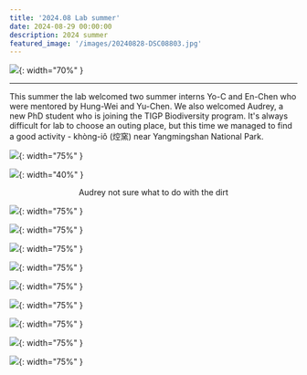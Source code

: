 ```yaml
---
title: '2024.08 Lab summer'
date: 2024-08-29 00:00:00
description: 2024 summer
featured_image: '/images/20240828-DSC08803.jpg'
---
```


![](/images/20240828-DSC08803.jpg){: width="70%" }

---

This summer the lab welcomed two summer interns Yo-C and En-Chen who were mentored by Hung-Wei and Yu-Chen. We also welcomed Audrey, a new PhD student who is joining the TIGP Biodiversity program. It's always difficult for lab to choose an outing place, but this time we managed to find a good activity - khòng-iô (焢窯) near Yangmingshan National Park. 
 

![](/images/20240828-DSC08879.jpg){: width="75%" }

![](/images/20240828-DSC08807.jpg){: width="40%" }
<center>Audrey not sure what to do with the dirt</center>

![](/images/20240828-DSC08848.jpg){: width="75%" }

![](/images/20240828-DSC08853.jpg){: width="75%" }

![](/images/20240828-DSC08823.jpg){: width="75%" }

![](/images/20240828-DSC08847.jpg){: width="75%" }

![](/images/20240828-DSC08896.jpg){: width="75%" }

![](/images/20240828-DSC08908.jpg){: width="75%" }

![](/images/20240828-DSC08912.jpg){: width="75%" }

![](/images/20240828-DSC08913.jpg){: width="75%" }

![](/images/20240829-DSC08988.jpg){: width="75%" }







